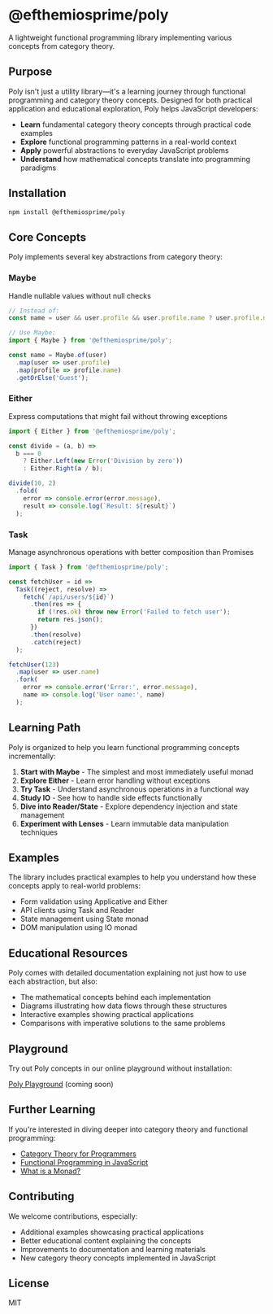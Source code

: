 # @efthemiosprime/poly

A lightweight functional programming library implementing various concepts from category theory.

## Purpose

Poly isn't just a utility library—it's a learning journey through functional programming and category theory concepts. Designed for both practical application and educational exploration, Poly helps JavaScript developers:

- **Learn** fundamental category theory concepts through practical code examples
- **Explore** functional programming patterns in a real-world context
- **Apply** powerful abstractions to everyday JavaScript problems
- **Understand** how mathematical concepts translate into programming paradigms

## Installation

```bash
npm install @efthemiosprime/poly
```

## Core Concepts

Poly implements several key abstractions from category theory:

### Maybe
Handle nullable values without null checks

```javascript
// Instead of:
const name = user && user.profile && user.profile.name ? user.profile.name : 'Guest';

// Use Maybe:
import { Maybe } from '@efthemiosprime/poly';

const name = Maybe.of(user)
  .map(user => user.profile)
  .map(profile => profile.name)
  .getOrElse('Guest');
```

### Either
Express computations that might fail without throwing exceptions

```javascript
import { Either } from '@efthemiosprime/poly';

const divide = (a, b) => 
  b === 0 
    ? Either.Left(new Error('Division by zero'))
    : Either.Right(a / b);

divide(10, 2)
  .fold(
    error => console.error(error.message),
    result => console.log(`Result: ${result}`)
  );
```

### Task
Manage asynchronous operations with better composition than Promises

```javascript
import { Task } from '@efthemiosprime/poly';

const fetchUser = id => 
  Task((reject, resolve) => 
    fetch(`/api/users/${id}`)
      .then(res => {
        if (!res.ok) throw new Error('Failed to fetch user');
        return res.json();
      })
      .then(resolve)
      .catch(reject)
  );

fetchUser(123)
  .map(user => user.name)
  .fork(
    error => console.error('Error:', error.message),
    name => console.log('User name:', name)
  );
```

## Learning Path

Poly is organized to help you learn functional programming concepts incrementally:

1. **Start with Maybe** - The simplest and most immediately useful monad
2. **Explore Either** - Learn error handling without exceptions
3. **Try Task** - Understand asynchronous operations in a functional way
4. **Study IO** - See how to handle side effects functionally
5. **Dive into Reader/State** - Explore dependency injection and state management
6. **Experiment with Lenses** - Learn immutable data manipulation techniques

## Examples

The library includes practical examples to help you understand how these concepts apply to real-world problems:

- Form validation using Applicative and Either
- API clients using Task and Reader
- State management using State monad
- DOM manipulation using IO monad

## Educational Resources

Poly comes with detailed documentation explaining not just how to use each abstraction, but also:

- The mathematical concepts behind each implementation
- Diagrams illustrating how data flows through these structures
- Interactive examples showing practical applications
- Comparisons with imperative solutions to the same problems

## Playground

Try out Poly concepts in our online playground without installation:

[Poly Playground](https://efthemiosprime.github.io/poly-playground) (coming soon)

## Further Learning

If you're interested in diving deeper into category theory and functional programming:

- [Category Theory for Programmers](https://bartoszmilewski.com/2014/10/28/category-theory-for-programmers-the-preface/)
- [Functional Programming in JavaScript](https://mostly-adequate.gitbook.io/mostly-adequate-guide/)
- [What is a Monad?](https://stackoverflow.com/questions/44965/what-is-a-monad)

## Contributing

We welcome contributions, especially:

- Additional examples showcasing practical applications
- Better educational content explaining the concepts
- Improvements to documentation and learning materials
- New category theory concepts implemented in JavaScript

## License

MIT
